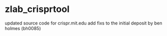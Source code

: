 # zlab_crisprtool
updated source code for crispr.mit.edu
add fixs to the initial deposit by ben holmes (bh0085)
